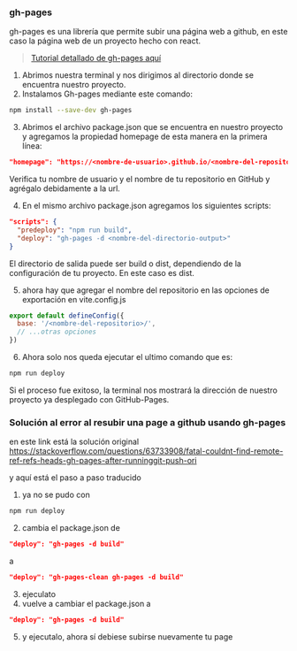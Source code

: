 
### gh-pages
gh-pages es una librería que permite subir una página web a github, en este caso la página web de un proyecto hecho con react.

> [Tutorial detallado de gh-pages aquí](https://platzi.com/tutoriales/1548-react/4065-guia-para-usar-github-pages-en-tus-proyectos-de-reactjs/)


1. Abrimos nuestra terminal y nos dirigimos al directorio donde se encuentra nuestro proyecto.
2. Instalamos Gh-pages mediante este comando:
```sh
npm install --save-dev gh-pages
```
3. Abrimos el archivo package.json que se encuentra en nuestro proyecto y agregamos la propiedad homepage de esta manera en la primera línea:
```json
"homepage": "https://<nombre-de-usuario>.github.io/<nombre-del-repositorio>"
```
Verifica tu nombre de usuario y el nombre de tu repositorio en GitHub y agrégalo debidamente a la url.

4. En el mismo archivo package.json agregamos los siguientes scripts:
```json
"scripts": {
  "predeploy": "npm run build",
  "deploy": "gh-pages -d <nombre-del-directorio-output>"
}
```
El directorio de salida puede ser build o dist, dependiendo de la configuración de tu proyecto. En este caso es dist.

5. ahora hay que agregar el nombre del repositorio en las opciones de exportación en vite.config.js
```js
export default defineConfig({
  base: '/<nombre-del-repositorio>/',
  // ...otras opciones
})
```

6. Ahora solo nos queda ejecutar el ultimo comando que es:
```sh
npm run deploy
```

Si el proceso fue exitoso, la terminal nos mostrará la dirección de nuestro proyecto ya desplegado con GitHub-Pages.



### Solución al error al resubir una page a github usando gh-pages
en este link está la solución original
https://stackoverflow.com/questions/63733908/fatal-couldnt-find-remote-ref-refs-heads-gh-pages-after-runninggit-push-ori

y aquí está el paso a paso traducido
1) ya no se pudo con 
```sh
npm run deploy
```
2) cambia el package.json de
```json
"deploy": "gh-pages -d build"
```
a 
```json
"deploy": "gh-pages-clean gh-pages -d build"
```
3) ejeculato
4) vuelve a cambiar el package.json a 
```json
"deploy": "gh-pages -d build"
```
5) y ejecutalo, ahora sí debiese subirse nuevamente tu page